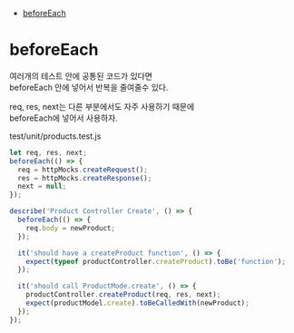 <!-- TOC -->

- [beforeEach](#beforeeach)

<!-- /TOC -->

# beforeEach
여러개의 테스트 안에 공통된 코드가 있다면  
beforeEach 안에 넣어서 반복을 줄여줄수 있다.  

req, res, next는 다른 부분에서도 자주 사용하기 때문에  
beforeEach에 넣어서 사용하자.  

test/unit/products.test.js
``` javascript
let req, res, next;
beforeEach(() => {
  req = httpMocks.createRequest();
  res = httpMocks.createResponse();
  next = null;
});

describe('Product Controller Create', () => {
  beforeEach(() => {
    req.body = newProduct;
  });

  it('should have a createProduct function', () => {
    expect(typeof productController.createProduct).toBe('function');
  });

  it('should call ProductMode.create', () => {
    productController.createProduct(req, res, next);
    expect(productModel.create).toBeCalledWith(newProduct);
  });
});
```
